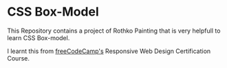 # CSS Box-Model
This Repository contains a project of Rothko Painting that is very helpfull to learn CSS Box-model.

I learnt this from [freeCodeCamp's](https://www.freeCodeCamp.com) Responsive Web Design Certification Course.